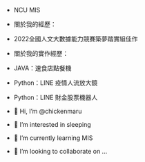 - NCU MIS 
- 關於我的經歷：
- 2022全國人文大數據能力競賽築夢踏實組佳作
- 關於我的實作經歷：
- JAVA：速食店點餐機
- Python：LINE 疫情人流放大鏡
- Python：LINE 財金股票機器人

- 👋 Hi, I’m @chickenmaru
- 👀 I’m interested in sleeping
- 🌱 I’m currently learning MIS
- 💞️ I’m looking to collaborate on ...

<!---
chickenmaru/chickenmaru is a ✨ special ✨ repository because its `README.md` (this file) appears on your GitHub profile.
You can click the Preview link to take a look at your changes.
--->
